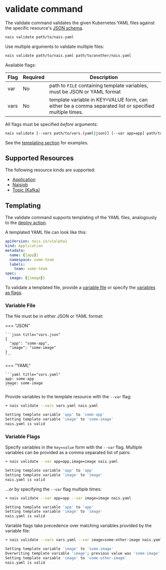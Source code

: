 # validate command

The validate command validates the given Kubernetes YAML files against the specific resource's [JSON schema](../../appendix/json-schema.md).

```bash
nais validate path/to/nais.yaml
```

Use multiple arguments to validate multiple files:

```bash
nais validate path/to/nais.yaml path/to/another/nais.yaml
```

Available flags:

| Flag | Required | Description                                                                                              |
|------|----------|----------------------------------------------------------------------------------------------------------|
| var  | No       | path to `FILE` containing template variables, must be JSON or YAML format                                |
| vars | No       | template variable in KEY=VALUE form, can either be a comma separated list or specified multiple times.   |

All flags must be specified _before_ arguments:

```bash
nais validate [--vars path/to/vars.(yaml|json)] [--var app=app] path/to/nais.yaml 
```

See the [templating section](#templating) for examples.

## Supported Resources

The following resource kinds are supported:

- [Application](../../nais-application/example.md)
- [Naisjob](../../naisjob/example.md)
- [Topic (Kafka)](../../persistence/kafka/topic_example.md)

## Templating

The validate command supports templating of the YAML files, analogously to the [deploy action](../../deployment/README.md#templating).

A templated YAML file can look like this:

```yaml title="nais.yaml"
apiVersion: nais.io/v1alpha1
kind: Application
metadata:
  name: {{app}}
  namespace: some-team
  labels:
    team: some-team
spec:
  image: {{image}}
```

To validate a templated file, provide a [variable file](#variable-file) or specify the [variables as flags](#variable-flags).

### Variable File

The file must be in either JSON or YAML format:

=== "JSON"

    ```json title="vars.json"
    {
      "app": "some-app",
      "image": "some-image"
    }
    ```

=== "YAML"

    ```yaml title="vars.yaml"
    app: some-app
    image: some-image
    ```

Provide variables to the template resource with the `--var` flag:

```bash
➜ nais validate --vars vars.yaml nais.yaml

Setting template variable 'app' to 'some-app'
Setting template variable 'image' to 'some-image'
nais.yaml is valid
```

### Variable Flags

Specify variables in the `key=value` form with the `--var` flag.
Multiple variables can be provided as a comma separated list of pairs:

```bash
➜ nais validate --var app=app,image=image nais.yaml

Setting template variable 'app' to 'app'
Setting template variable 'image' to 'image'
nais.yaml is valid
```

...or by specifying the `--var` flag multiple times:

```bash
➜ nais validate --var app=app --var image=image nais.yaml

Setting template variable 'app' to 'app'
Setting template variable 'image' to 'image'
nais.yaml is valid
```

Variable flags take precedence over matching variables provided by the variable file:

```bash
➜ nais validate --vars vars.yaml --var image=some-other-image nais.yaml

Setting template variable 'image' to 'some-image'
Overwriting template variable 'image'; previous value was 'some-image'
Setting template variable 'image' to 'some-other-image'
nais.yaml is valid
```
